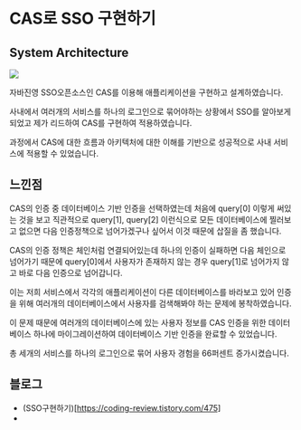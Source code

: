 # CAS로 SSO 구현하기

## System Architecture
<img src="https://github.com/garlicpollpoll/Architecture/assets/86602266/c046f6a5-6b8b-48bc-83e2-15cd4fde9788">

자바진영 SSO오픈소스인 CAS를 이용해 애플리케이션을 구현하고 설계하였습니다. 

사내에서 여러개의 서비스를 하나의 로그인으로 묶어야하는 상황에서 SSO를 알아보게 되었고 제가 리드하여 CAS를 구현하여 적용하였습니다. 

과정에서 CAS에 대한 흐름과 아키텍처에 대한 이해를 기반으로 성공적으로 사내 서비스에 적용할 수 있었습니다. 

## 느낀점
CAS의 인증 중 데이터베이스 기반 인증을 선택하였는데 처음에 query[0] 이렇게 써있는 것을 보고 직관적으로 query[1], query[2] 이런식으로 모든 데이터베이스에 찔러보고 없으면 다음 인증정책으로 넘어가겠구나 싶어서 이것 때문에 삽질을 좀 했습니다. 

CAS의 인증 정책은 체인처럼 연결되어있는데 하나의 인증이 실패하면 다음 체인으로 넘어가기 때문에 query[0]에서 사용자가 존재하지 않는 경우 query[1]로 넘어가지 않고 바로 다음 인증으로 넘어갑니다. 

이는 저희 서비스에서 각각의 애플리케이션이 다른 데이터베이스를 바라보고 있어 인증을 위해 여러개의 데이터베이스에서 사용자를 검색해봐야 하는 문제에 봉착하였습니다. 

이 문제 때문에 여러개의 데이터베이스에 있는 사용자 정보를 CAS 인증을 위한 데이터베이스 하나에 마이그레이션하여 데이터베이스 기반 인증을 완료할 수 있었습니다. 

총 세개의 서비스를 하나의 로그인으로 묶어 사용자 경험을 66퍼센트 증가시켰습니다. 

## 블로그
- (SSO구현하기)[https://coding-review.tistory.com/475]
- 
